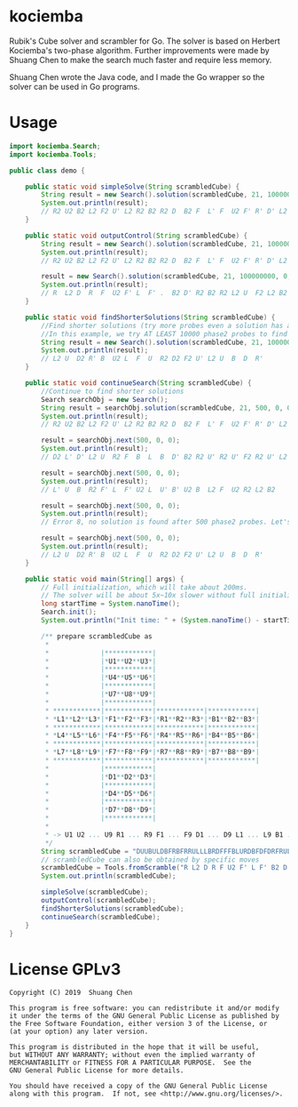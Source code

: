 # kociemba

Rubik's Cube solver and scrambler for Go.
The solver is based on Herbert Kociemba's two-phase algorithm.
Further improvements were made by Shuang Chen to make the search much faster and require less memory.

Shuang Chen wrote the Java code, and I made the Go wrapper so the solver can be used in Go programs.

# Usage

```java
import kociemba.Search;
import kociemba.Tools;

public class demo {

    public static void simpleSolve(String scrambledCube) {
        String result = new Search().solution(scrambledCube, 21, 100000000, 0, 0);
        System.out.println(result);
        // R2 U2 B2 L2 F2 U' L2 R2 B2 R2 D  B2 F  L' F  U2 F' R' D' L2 R'
    }

    public static void outputControl(String scrambledCube) {
        String result = new Search().solution(scrambledCube, 21, 100000000, 0, Search.APPEND_LENGTH);
        System.out.println(result);
        // R2 U2 B2 L2 F2 U' L2 R2 B2 R2 D  B2 F  L' F  U2 F' R' D' L2 R' (21f)

        result = new Search().solution(scrambledCube, 21, 100000000, 0, Search.USE_SEPARATOR | Search.INVERSE_SOLUTION);
        System.out.println(result);
        // R  L2 D  R  F  U2 F' L  F' .  B2 D' R2 B2 R2 L2 U  F2 L2 B2 U2 R2
    }

    public static void findShorterSolutions(String scrambledCube) {
        //Find shorter solutions (try more probes even a solution has already been found)
        //In this example, we try AT LEAST 10000 phase2 probes to find shorter solutions.
        String result = new Search().solution(scrambledCube, 21, 100000000, 10000, 0);
        System.out.println(result);
        // L2 U  D2 R' B  U2 L  F  U  R2 D2 F2 U' L2 U  B  D  R'
    }

    public static void continueSearch(String scrambledCube) {
        //Continue to find shorter solutions
        Search searchObj = new Search();
        String result = searchObj.solution(scrambledCube, 21, 500, 0, 0);
        System.out.println(result);
        // R2 U2 B2 L2 F2 U' L2 R2 B2 R2 D  B2 F  L' F  U2 F' R' D' L2 R'

        result = searchObj.next(500, 0, 0);
        System.out.println(result);
        // D2 L' D' L2 U  R2 F  B  L  B  D' B2 R2 U' R2 U' F2 R2 U' L2

        result = searchObj.next(500, 0, 0);
        System.out.println(result);
        // L' U  B  R2 F' L  F' U2 L  U' B' U2 B  L2 F  U2 R2 L2 B2

        result = searchObj.next(500, 0, 0);
        System.out.println(result);
        // Error 8, no solution is found after 500 phase2 probes. Let's try more probes.

        result = searchObj.next(500, 0, 0);
        System.out.println(result);
        // L2 U  D2 R' B  U2 L  F  U  R2 D2 F2 U' L2 U  B  D  R'
    }

    public static void main(String[] args) {
        // Full initialization, which will take about 200ms.
        // The solver will be about 5x~10x slower without full initialization.
        long startTime = System.nanoTime();
        Search.init();
        System.out.println("Init time: " + (System.nanoTime() - startTime) / 1.0E6 + " ms");

        /** prepare scrambledCube as
         *
         *             |************|
         *             |*U1**U2**U3*|
         *             |************|
         *             |*U4**U5**U6*|
         *             |************|
         *             |*U7**U8**U9*|
         *             |************|
         * ************|************|************|************|
         * *L1**L2**L3*|*F1**F2**F3*|*R1**R2**R3*|*B1**B2**B3*|
         * ************|************|************|************|
         * *L4**L5**L6*|*F4**F5**F6*|*R4**R5**R6*|*B4**B5**B6*|
         * ************|************|************|************|
         * *L7**L8**L9*|*F7**F8**F9*|*R7**R8**R9*|*B7**B8**B9*|
         * ************|************|************|************|
         *             |************|
         *             |*D1**D2**D3*|
         *             |************|
         *             |*D4**D5**D6*|
         *             |************|
         *             |*D7**D8**D9*|
         *             |************|
         *
         * -> U1 U2 ... U9 R1 ... R9 F1 ... F9 D1 ... D9 L1 ... L9 B1 ... B9
         */
        String scrambledCube = "DUUBULDBFRBFRRULLLBRDFFFBLURDBFDFDRFRULBLUFDURRBLBDUDL";
        // scrambledCube can also be obtained by specific moves
        scrambledCube = Tools.fromScramble("R L2 D R F U2 F' L F' B2 D' R2 B2 R2 L2 U F2 L2 B2 U2 R2");
        System.out.println(scrambledCube);

        simpleSolve(scrambledCube);
        outputControl(scrambledCube);
        findShorterSolutions(scrambledCube);
        continueSearch(scrambledCube);
    }
}
```

# License GPLv3

    Copyright (C) 2019  Shuang Chen

    This program is free software: you can redistribute it and/or modify
    it under the terms of the GNU General Public License as published by
    the Free Software Foundation, either version 3 of the License, or
    (at your option) any later version.

    This program is distributed in the hope that it will be useful,
    but WITHOUT ANY WARRANTY; without even the implied warranty of
    MERCHANTABILITY or FITNESS FOR A PARTICULAR PURPOSE.  See the
    GNU General Public License for more details.

    You should have received a copy of the GNU General Public License
    along with this program.  If not, see <http://www.gnu.org/licenses/>.

